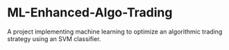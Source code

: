 # ML-Enhanced-Algo-Trading
A project implementing machine learning to optimize an algorithmic trading strategy using an SVM classifier.

